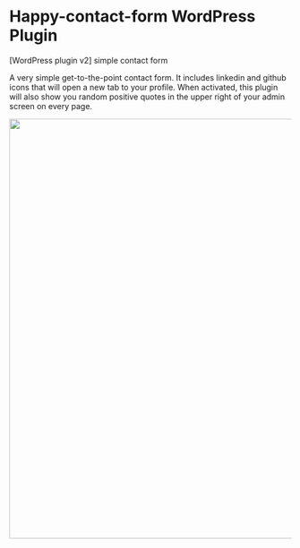 # Happy-contact-form WordPress Plugin
[WordPress plugin v2] simple contact form 

A very simple get-to-the-point contact form. It includes linkedin and github icons that will open a new tab to your profile. When activated, this plugin will also show you random positive quotes in the upper right of your admin screen on every page. 
 
<img src="https://c1.staticflickr.com/5/4833/31925024048_2719365027_b.jpg" width="750">
